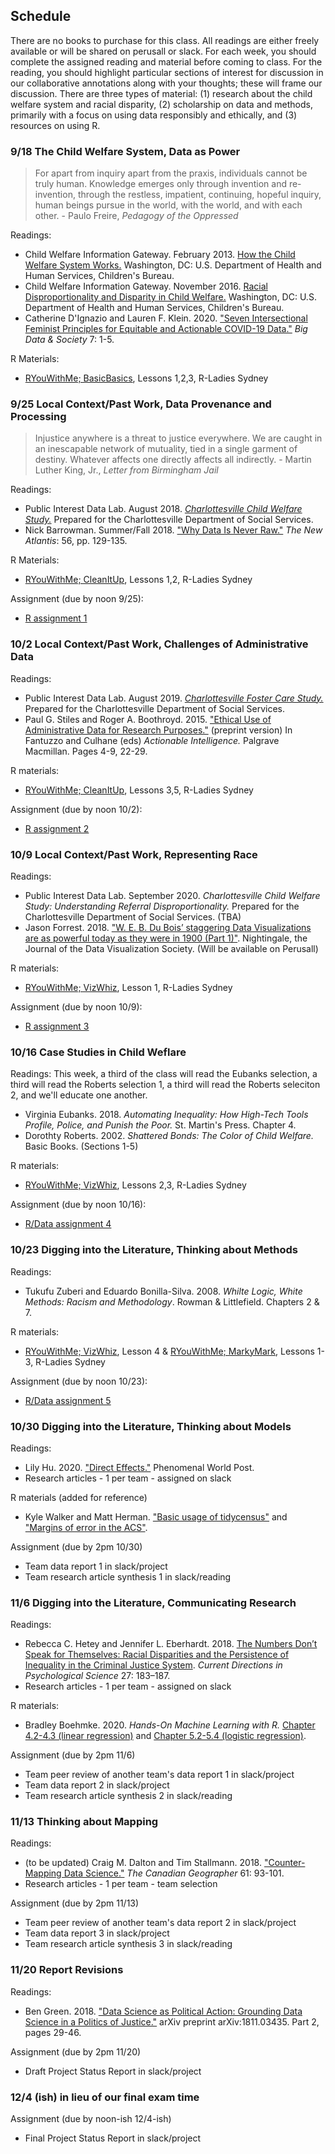 ## Schedule

There are no books to purchase for this class. All readings are either freely available or will be shared on perusall or slack. For each week, you should complete the assigned reading and material before coming to class. For the reading, you should highlight particular sections of interest for discussion in our collaborative annotations along with your thoughts; these will frame our discussion. There are three types of material: (1) research about the child welfare system and racial disparity, (2) scholarship on data and methods, primarily with a focus on using data responsibly and ethically, and (3) resources on using R. 

### 9/18 The Child Welfare System, Data as Power

> For apart from inquiry apart from the praxis, individuals cannot be truly human. Knowledge emerges only through invention and re-invention, through the restless, impatient, continuing, hopeful inquiry, human beings pursue in the world, with the world, and with each other. - Paulo Freire, *Pedagogy of the Oppressed*

Readings:
* Child Welfare Information Gateway. February 2013. [How the Child Welfare System Works.](https://www.childwelfare.gov/pubs/factsheets/cpswork/) Washington, DC: U.S. Department of Health and Human Services, Children's Bureau.
* Child Welfare Information Gateway. November 2016. [Racial Disproportionality and Disparity in Child Welfare.](https://www.childwelfare.gov/pubs/issue-briefs/racial-disproportionality/) Washington, DC: U.S. Department of Health and Human Services, Children's Bureau.
* Catherine D'Ignazio and Lauren F. Klein. 2020. ["Seven Intersectional Feminist Principles for Equitable and Actionable COVID-19 Data."](https://journals.sagepub.com/doi/10.1177/2053951720942544) *Big Data \& Society* 7: 1-5.

R Materials:
* [RYouWithMe; BasicBasics](https://rladiessydney.org/courses/ryouwithme/01-basicbasics-0/), Lessons 1,2,3, R-Ladies Sydney


### 9/25 Local Context/Past Work, Data Provenance and Processing

> Injustice anywhere is a threat to justice everywhere. We are caught in an inescapable network of mutuality, tied in a single garment of destiny. Whatever affects one directly affects all indirectly. - Martin Luther King, Jr., *Letter from Birmingham Jail*

Readings:
* Public Interest Data Lab. August 2018. [*Charlottesville Child Welfare Study.*](https://doi.org/10.18130/v3-1j50-3z57) Prepared for the Charlottesville Department of Social Services.
* Nick Barrowman. Summer/Fall 2018. ["Why Data Is Never Raw."](https://www.thenewatlantis.com/docLib/20181001_TNA56Barrowman.pdf) *The New Atlantis*: 56, pp. 129-135.

R Materials:
*  [RYouWithMe; CleanItUp](https://rladiessydney.org/courses/ryouwithme/02-cleanitup-0), Lessons 1,2, R-Ladies Sydney

Assignment (due by noon 9/25):
* [R assignment 1](week1-assignment.html)


### 10/2 Local Context/Past Work, Challenges of Administrative Data

Readings: 
* Public Interest Data Lab. August 2019. [*Charlottesville Foster Care Study.*](https://doi.org/10.18130/v3-ztey-hn31) Prepared for the Charlottesville Department of Social Services.
* Paul G. Stiles and Roger A. Boothroyd. 2015. ["Ethical Use of Administrative Data for Research Purposes."](https://www.aisp.upenn.edu/wp-content/uploads/2015/09/0033_12_SP2_Ethical_Admin_Data_001.pdf) (preprint version) In Fantuzzo and Culhane (eds) *Actionable Intelligence.* Palgrave Macmillan. Pages 4-9, 22-29.

R materials:
* [RYouWithMe; CleanItUp](https://rladiessydney.org/courses/ryouwithme/02-cleanitup-0), Lessons 3,5, R-Ladies Sydney

Assignment (due by noon 10/2):
* [R assignment 2](week2-assignment.html)


### 10/9 Local Context/Past Work, Representing Race

Readings:

* Public Interest Data Lab. September 2020. *Charlottesville Child Welfare Study: Understanding Referral Disproportionality.* Prepared for the Charlottesville Department of Social Services. (TBA)
* Jason Forrest. 2018. ["W. E. B. Du Bois’ staggering Data Visualizations are as powerful today as they were in 1900 (Part 1)"](https://medium.com/nightingale/w-e-b-du-bois-staggering-data-visualizations-are-as-powerful-today-as-they-were-in-1900-64752c472ae4). Nightingale, the Journal of the Data Visualization Society. (Will be available on Perusall)

R materials:
* [RYouWithMe; VizWhiz](https://rladiessydney.org/courses/ryouwithme/03-vizwhiz-0/), Lesson 1, R-Ladies Sydney

Assignment (due by noon 10/9):
* [R assignment 3](week3-assignment.html)


### 10/16 Case Studies in Child Weflare

Readings: This week, a third of the class will read the Eubanks selection, a third will read the Roberts selection 1, a third will read the Roberts seleciton 2,  and we'll educate one another.
* Virginia Eubanks. 2018. *Automating Inequality: How High-Tech Tools Profile, Police, and Punish the Poor.* St. Martin's Press. Chapter 4.
* Dorothty Roberts. 2002. *Shattered Bonds: The Color of Child Welfare.* Basic Books. (Sections 1-5) 

R materials: 
* [RYouWithMe; VizWhiz](https://rladiessydney.org/courses/ryouwithme/03-vizwhiz-0/), Lessons 2,3, R-Ladies Sydney

Assignment (due by noon 10/16):
* [R/Data assignment 4](week4-assignment.html)


### 10/23 Digging into the Literature, Thinking about Methods

Readings:
* Tukufu Zuberi and Eduardo Bonilla-Silva. 2008. *Whilte Logic, White Methods: Racism and Methodology*. Rowman & Littlefield. Chapters 2 & 7.

R materials: 
* [RYouWithMe; VizWhiz](https://rladiessydney.org/courses/ryouwithme/03-vizwhiz-0/), Lesson 4 & [RYouWithMe; MarkyMark](https://rladiessydney.org/courses/ryouwithme/04-markymark-0/), Lessons 1-3, R-Ladies Sydney

Assignment (due by noon 10/23):
* [R/Data assignment 5](week5-assignment.html)


### 10/30 Digging into the Literature, Thinking about Models

Readings: 
* Lily Hu. 2020. ["Direct Effects."](https://phenomenalworld.org/analysis/direct-effects) Phenomenal World Post.
* Research articles - 1 per team - assigned on slack

R materials (added for reference)
* Kyle Walker and Matt Herman. ["Basic usage of tidycensus"](https://walker-data.com/tidycensus/articles/basic-usage.html) and ["Margins of error in the ACS"](https://walker-data.com/tidycensus/articles/margins-of-error.html). 

Assignment (due by 2pm 10/30)
* Team data report 1 in slack/project
* Team research article synthesis 1 in slack/reading


### 11/6 Digging into the Literature, Communicating Research

Readings: 
*  Rebecca C. Hetey and Jennifer L. Eberhardt. 2018. [The Numbers Don’t Speak for Themselves: Racial Disparities and the Persistence of Inequality in the Criminal Justice System](https://doi.org/10.1177/0963721418763931). *Current Directions in Psychological Science* 27: 183–187. 
* Research articles - 1 per team - assigned on slack

R materials: 
* Bradley Boehmke. 2020. *Hands-On Machine Learning with R.* [Chapter 4.2-4.3 (linear regression)](https://bradleyboehmke.github.io/HOML/linear-regression.html#simple-linear-regression) and [Chapter 5.2-5.4 (logistic regression)](https://bradleyboehmke.github.io/HOML/logistic-regression.html#why-logistic-regression).

Assignment (due by 2pm 11/6)
* Team peer review of another team's data report 1 in slack/project
* Team data report 2 in slack/project
* Team research article synthesis 2 in slack/reading


### 11/13 Thinking about Mapping

Readings: 
* (to be updated) Craig M. Dalton and Tim Stallmann. 2018. ["Counter-Mapping Data Science."](https://onlinelibrary.wiley.com/doi/pdf/10.1111/cag.12398) *The Canadian Geographer* 61: 93-101.
* Research articles - 1 per team - team selection

Assignment (due by 2pm 11/13)
* Team peer review of another team's data report 2 in slack/project
* Team data report 3 in slack/project
* Team research article synthesis 3 in slack/reading


### 11/20 Report Revisions

Readings: 
* Ben Green. 2018. ["Data Science as Political Action: Grounding Data Science in a Politics of Justice."](https://arxiv.org/pdf/1811.03435) arXiv preprint arXiv:1811.03435. Part 2, pages 29-46.

Assignment (due by 2pm 11/20)
* Draft Project Status Report in slack/project


### 12/4 (ish) in lieu of our final exam time

Assignment (due by noon-ish 12/4-ish)
* Final Project Status Report in slack/project

